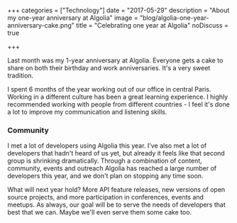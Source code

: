 +++
categories = ["Technology"]
date = "2017-05-29"
description = "About my one-year anniversary at Algolia"
image = "blog/algolia-one-year-anniversary-cake.png"
title = "Celebrating one year at Algolia"
noDiscuss = true

+++

Last month was my 1-year anniversary at Algolia. Everyone gets a cake to share on both their birthday and work anniversaries. It's a very sweet tradition.

I spent 6 months of the year working out of our office in central Paris. Working in a different culture has been a great learning experience. I highly recommended working with people from different countries - I feel it's done a lot to improve my communication and listening skills.

### Community

I met a lot of developers using Algolia this year. I've also met a lot of developers that hadn't heard of us yet, but already it feels like that second group is shrinking dramatically. Through a combination of content, community, events and outreach Algolia has reached a large number of developers this year, and we don't plan on stopping any time soon.

What will next year hold? More API feature releases, new versions of open source projects, and more participation in conferences, events and meetups. As always, our goal will be to serve the needs of developers that best that we can. Maybe we'll even serve them some cake too.
